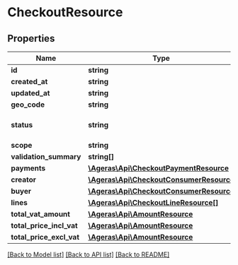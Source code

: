 # CheckoutResource

## Properties
Name | Type | Description | Notes
------------ | ------------- | ------------- | -------------
**id** | **string** | Client id. | [optional] 
**created_at** | **string** |  | [optional] 
**updated_at** | **string** |  | [optional] 
**geo_code** | **string** |  | [optional] 
**status** | **string** |  | [optional] [default to 'unknown']
**scope** | **string** |  | [optional] 
**validation_summary** | **string[]** |  | [optional] 
**payments** | [**\Ageras\Api\CheckoutPaymentResource**](CheckoutPaymentResource.md) |  | [optional] 
**creator** | [**\Ageras\Api\CheckoutConsumerResource**](CheckoutConsumerResource.md) |  | [optional] 
**buyer** | [**\Ageras\Api\CheckoutConsumerResource**](CheckoutConsumerResource.md) |  | [optional] 
**lines** | [**\Ageras\Api\CheckoutLineResource[]**](CheckoutLineResource.md) |  | [optional] 
**total_vat_amount** | [**\Ageras\Api\AmountResource**](AmountResource.md) |  | [optional] 
**total_price_incl_vat** | [**\Ageras\Api\AmountResource**](AmountResource.md) |  | [optional] 
**total_price_excl_vat** | [**\Ageras\Api\AmountResource**](AmountResource.md) |  | [optional] 

[[Back to Model list]](../README.md#documentation-for-models) [[Back to API list]](../README.md#documentation-for-api-endpoints) [[Back to README]](../README.md)


